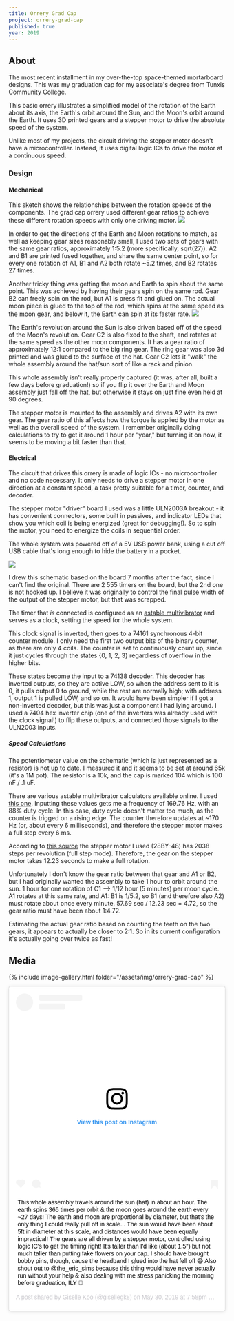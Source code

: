 ```yaml
---
title: Orrery Grad Cap
project: orrery-grad-cap
published: true
year: 2019
---
```


## About
The most recent installment in my over-the-top space-themed mortarboard designs. This was my graduation cap for my associate's degree from Tunxis Community College. 

This basic orrery illustrates a simplified model of the rotation of the Earth about its axis, the Earth's orbit around the Sun, and the Moon's orbit around the Earth. It uses 3D printed gears and a stepper motor to drive the absolute speed of the system.

Unlike most of my projects, the circuit driving the stepper motor doesn't have a microcontroller. Instead, it uses digital logic ICs to drive the motor at a continuous speed. 

### Design
#### Mechanical
This sketch shows the relationships between the rotation speeds of the components. The grad cap orrery used different gear ratios to achieve these different rotation speeds with only one driving motor. 
<a href="{{site.url}}/assets/img/orrery-grad-cap/sketch-ratios.jpg"><img class="inline-img" src="{{site.url}}/assets/img/orrery-grad-cap/sketch-ratios.jpg"></a>

In order to get the directions of the Earth and Moon rotations to match, as well as keeping gear sizes reasonably small, I used two sets of gears with the same gear ratios, approximately 1:5.2 (more specifically, sqrt(27)). A2 and B1 are printed fused together, and share the same center point, so for every one rotation of A1, B1 and A2 both rotate ~5.2 times, and B2 rotates 27 times. 

Another tricky thing was getting the moon and Earth to spin about the same point. This was achieved by having their gears spin on the same rod. Gear B2 can freely spin on the rod, but A1 is press fit and glued on. The actual moon piece is glued to the top of the rod, which spins at the same speed as the moon gear, and below it, the Earth can spin at its faster rate. 
<a href="{{site.url}}/assets/img/orrery-grad-cap/sketch-gears.jpg"><img class="inline-img" src="{{site.url}}/assets/img/orrery-grad-cap/sketch-gears.jpg"></a>

The Earth's revolution around the Sun is also driven based off of the speed of the Moon's revolution. Gear C2 is also fixed to the shaft, and rotates at the same speed as the other moon components. It has a gear ratio of approximately 12:1 compared to the big ring gear. The ring gear was also 3d printed and was glued to the surface of the hat. Gear C2 lets it "walk" the whole assembly around the hat/sun sort of like a rack and pinion. 

This whole assembly isn't really properly captured (it was, after all, built a few days before graduation!) so if you flip it over the Earth and Moon assembly just fall off the hat, but otherwise it stays on just fine even held at 90 degrees.

The stepper motor is mounted to the assembly and drives A2 with its own gear. The gear ratio of this affects how the torque is applied by the motor as well as the overall speed of the system. I remember originally doing calculations to try to get it around 1 hour per "year," but turning it on now, it seems to be moving a bit faster than that. 

#### Electrical
The circuit that drives this orrery is made of logic ICs - no microcontroller and no code necessary. It only needs to drive a stepper motor in one direction at a constant speed, a task pretty suitable for a timer, counter, and decoder. 

The stepper motor "driver" board I used was a little ULN2003A breakout - it has convenient connectors, some built in passives, and indicator LEDs that show you which coil is being energized (great for debugging!). So to spin the motor, you need to energize the coils in sequential order.

The whole system was powered off of a 5V USB power bank, using a cut off USB cable that's long enough to hide the battery in a pocket. 

<a href="{{site.url}}/assets/img/orrery-grad-cap/schematic.png"><img class="inline-img" src="{{site.url}}/assets/img/orrery-grad-cap/schematic.png"></a>

I drew this schematic based on the board 7 months after the fact, since I can't find the original. There are 2 555 timers on the board, but the 2nd one is not hooked up. I believe it was originally to control the final pulse width of the output of the stepper motor, but that was scrapped. 

The timer that _is_ connected is configured as an [astable multivibrator](https://www.jameco.com/Jameco/workshop/TechTip/555-timer-tutorial.html) and serves as a clock, setting the speed for the whole system. 

This clock signal is inverted, then goes to a 74161 synchronous 4-bit counter module. I only need the first two output bits of the binary counter, as there are only 4 coils.  The counter is set to continuously count up, since it just cycles through the states {0, 1, 2, 3} regardless of overflow in the higher bits. 

These states become the input to a 74138 decoder. This decoder has inverted outputs, so they are active LOW, so when the address sent to it is 0, it pulls output 0 to ground, while the rest are normally high; with address 1, output 1 is pulled LOW, and so on. It would have been simpler if I got a non-inverted decoder, but this was just a component I had lying around. I used a 7404 hex inverter chip (one of the inverters was already used with the clock signal!) to flip these outputs, and connected those signals to the ULN2003 inputs.

##### Speed Calculations
The potentiometer value on the schematic (which is just represented as a resistor) is not up to date. I measured it and it seems to be set at around 65k (it's a 1M pot). The resistor is a 10k, and the cap is marked 104 which is 100 nF / .1 uF. 

There are various astable multivibrator calculators available online. I used [this one](http://www.frankshospitalworkshop.com/electronics/timer_555_calculator.html). Inputting these values gets me a frequency of 169.76 Hz, with an 88% duty cycle. In this case, duty cycle doesn't matter too much, as the counter is trigged on a rising edge. The counter therefore updates at ~170 Hz (or, about every 6 milliseconds), and therefore the stepper motor makes a full step every 6 ms. 

According to [this source](https://www.makerguides.com/28byj-48-stepper-motor-arduino-tutorial/) the stepper motor I used (28BY-48) has 2038 steps per revolution (full step mode). Therefore, the gear on the stepper motor takes 12.23 seconds to make a full rotation. 

Unfortunately I don't know the gear ratio between that gear and A1 or B2, but I had originally wanted the assembly to take 1 hour to orbit around the sun. 
1 hour for one rotation of C1 --> 1/12 hour (5 minutes) per moon cycle. A1 rotates at this same rate, and A1: B1 is 1/5.2, so B1 (and therefore also A2) must rotate about once every minute. 57.69 sec / 12.23 sec = 4.72, so the gear ratio must have been about 1:4.72.

Estimating the actual gear ratio based on counting the teeth on the two gears, it appears to actually be closer to 2:1. So in its current configuration it's actually going over twice as fast!

## Media
{% include image-gallery.html folder="/assets/img/orrery-grad-cap" %}


<div class="videos">
<blockquote class="instagram-media" data-instgrm-captioned data-instgrm-permalink="https://www.instagram.com/p/ByHGkp8Fjx-/?utm_source=ig_embed&amp;utm_campaign=loading" data-instgrm-version="12" style=" background:#FFF; border:0; border-radius:3px; box-shadow:0 0 1px 0 rgba(0,0,0,0.5),0 1px 10px 0 rgba(0,0,0,0.15); margin: 1px; max-width:540px; min-width:326px; padding:0; width:99.375%; width:-webkit-calc(100% - 2px); width:calc(100% - 2px);"><div style="padding:16px;"> <a href="https://www.instagram.com/p/ByHGkp8Fjx-/?utm_source=ig_embed&amp;utm_campaign=loading" style=" background:#FFFFFF; line-height:0; padding:0 0; text-align:center; text-decoration:none; width:100%;" target="_blank"> <div style=" display: flex; flex-direction: row; align-items: center;"> <div style="background-color: #F4F4F4; border-radius: 50%; flex-grow: 0; height: 40px; margin-right: 14px; width: 40px;"></div> <div style="display: flex; flex-direction: column; flex-grow: 1; justify-content: center;"> <div style=" background-color: #F4F4F4; border-radius: 4px; flex-grow: 0; height: 14px; margin-bottom: 6px; width: 100px;"></div> <div style=" background-color: #F4F4F4; border-radius: 4px; flex-grow: 0; height: 14px; width: 60px;"></div></div></div><div style="padding: 19% 0;"></div> <div style="display:block; height:50px; margin:0 auto 12px; width:50px;"><svg width="50px" height="50px" viewBox="0 0 60 60" version="1.1" xmlns="https://www.w3.org/2000/svg" xmlns:xlink="https://www.w3.org/1999/xlink"><g stroke="none" stroke-width="1" fill="none" fill-rule="evenodd"><g transform="translate(-511.000000, -20.000000)" fill="#000000"><g><path d="M556.869,30.41 C554.814,30.41 553.148,32.076 553.148,34.131 C553.148,36.186 554.814,37.852 556.869,37.852 C558.924,37.852 560.59,36.186 560.59,34.131 C560.59,32.076 558.924,30.41 556.869,30.41 M541,60.657 C535.114,60.657 530.342,55.887 530.342,50 C530.342,44.114 535.114,39.342 541,39.342 C546.887,39.342 551.658,44.114 551.658,50 C551.658,55.887 546.887,60.657 541,60.657 M541,33.886 C532.1,33.886 524.886,41.1 524.886,50 C524.886,58.899 532.1,66.113 541,66.113 C549.9,66.113 557.115,58.899 557.115,50 C557.115,41.1 549.9,33.886 541,33.886 M565.378,62.101 C565.244,65.022 564.756,66.606 564.346,67.663 C563.803,69.06 563.154,70.057 562.106,71.106 C561.058,72.155 560.06,72.803 558.662,73.347 C557.607,73.757 556.021,74.244 553.102,74.378 C549.944,74.521 548.997,74.552 541,74.552 C533.003,74.552 532.056,74.521 528.898,74.378 C525.979,74.244 524.393,73.757 523.338,73.347 C521.94,72.803 520.942,72.155 519.894,71.106 C518.846,70.057 518.197,69.06 517.654,67.663 C517.244,66.606 516.755,65.022 516.623,62.101 C516.479,58.943 516.448,57.996 516.448,50 C516.448,42.003 516.479,41.056 516.623,37.899 C516.755,34.978 517.244,33.391 517.654,32.338 C518.197,30.938 518.846,29.942 519.894,28.894 C520.942,27.846 521.94,27.196 523.338,26.654 C524.393,26.244 525.979,25.756 528.898,25.623 C532.057,25.479 533.004,25.448 541,25.448 C548.997,25.448 549.943,25.479 553.102,25.623 C556.021,25.756 557.607,26.244 558.662,26.654 C560.06,27.196 561.058,27.846 562.106,28.894 C563.154,29.942 563.803,30.938 564.346,32.338 C564.756,33.391 565.244,34.978 565.378,37.899 C565.522,41.056 565.552,42.003 565.552,50 C565.552,57.996 565.522,58.943 565.378,62.101 M570.82,37.631 C570.674,34.438 570.167,32.258 569.425,30.349 C568.659,28.377 567.633,26.702 565.965,25.035 C564.297,23.368 562.623,22.342 560.652,21.575 C558.743,20.834 556.562,20.326 553.369,20.18 C550.169,20.033 549.148,20 541,20 C532.853,20 531.831,20.033 528.631,20.18 C525.438,20.326 523.257,20.834 521.349,21.575 C519.376,22.342 517.703,23.368 516.035,25.035 C514.368,26.702 513.342,28.377 512.574,30.349 C511.834,32.258 511.326,34.438 511.181,37.631 C511.035,40.831 511,41.851 511,50 C511,58.147 511.035,59.17 511.181,62.369 C511.326,65.562 511.834,67.743 512.574,69.651 C513.342,71.625 514.368,73.296 516.035,74.965 C517.703,76.634 519.376,77.658 521.349,78.425 C523.257,79.167 525.438,79.673 528.631,79.82 C531.831,79.965 532.853,80.001 541,80.001 C549.148,80.001 550.169,79.965 553.369,79.82 C556.562,79.673 558.743,79.167 560.652,78.425 C562.623,77.658 564.297,76.634 565.965,74.965 C567.633,73.296 568.659,71.625 569.425,69.651 C570.167,67.743 570.674,65.562 570.82,62.369 C570.966,59.17 571,58.147 571,50 C571,41.851 570.966,40.831 570.82,37.631"></path></g></g></g></svg></div><div style="padding-top: 8px;"> <div style=" color:#3897f0; font-family:Arial,sans-serif; font-size:14px; font-style:normal; font-weight:550; line-height:18px;"> View this post on Instagram</div></div><div style="padding: 12.5% 0;"></div> <div style="display: flex; flex-direction: row; margin-bottom: 14px; align-items: center;"><div> <div style="background-color: #F4F4F4; border-radius: 50%; height: 12.5px; width: 12.5px; transform: translateX(0px) translateY(7px);"></div> <div style="background-color: #F4F4F4; height: 12.5px; transform: rotate(-45deg) translateX(3px) translateY(1px); width: 12.5px; flex-grow: 0; margin-right: 14px; margin-left: 2px;"></div> <div style="background-color: #F4F4F4; border-radius: 50%; height: 12.5px; width: 12.5px; transform: translateX(9px) translateY(-18px);"></div></div><div style="margin-left: 8px;"> <div style=" background-color: #F4F4F4; border-radius: 50%; flex-grow: 0; height: 20px; width: 20px;"></div> <div style=" width: 0; height: 0; border-top: 2px solid transparent; border-left: 6px solid #f4f4f4; border-bottom: 2px solid transparent; transform: translateX(16px) translateY(-4px) rotate(30deg)"></div></div><div style="margin-left: auto;"> <div style=" width: 0px; border-top: 8px solid #F4F4F4; border-right: 8px solid transparent; transform: translateY(16px);"></div> <div style=" background-color: #F4F4F4; flex-grow: 0; height: 12px; width: 16px; transform: translateY(-4px);"></div> <div style=" width: 0; height: 0; border-top: 8px solid #F4F4F4; border-left: 8px solid transparent; transform: translateY(-4px) translateX(8px);"></div></div></div></a> <p style=" margin:8px 0 0 0; padding:0 4px;"> <a href="https://www.instagram.com/p/ByHGkp8Fjx-/?utm_source=ig_embed&amp;utm_campaign=loading" style=" color:#000; font-family:Arial,sans-serif; font-size:14px; font-style:normal; font-weight:normal; line-height:17px; text-decoration:none; word-wrap:break-word;" target="_blank">This whole assembly travels around the sun (hat) in about an hour. The earth spins 365 times per orbit &amp; the moon goes around the earth every ~27 days! The earth and moon are proportional by diameter, but that&#39;s the only thing I could really pull off in scale... The sun would have been about 5ft in diameter at this scale, and distances would have been equally impractical! The gears are all driven by a stepper motor, controlled using logic IC&#39;s to get the timing right! It&#39;s taller than I&#39;d like (about 1.5&#34;) but not much taller than putting fake flowers on your cap. I should have brought bobby pins, though, cause the headband I glued into the hat fell off 😅 Also shout out to @the_eric_sims because this thing would have never actually run without your help &amp; also dealing with me stress panicking the morning before graduation, ILY 🥰</a></p> <p style=" color:#c9c8cd; font-family:Arial,sans-serif; font-size:14px; line-height:17px; margin-bottom:0; margin-top:8px; overflow:hidden; padding:8px 0 7px; text-align:center; text-overflow:ellipsis; white-space:nowrap;">A post shared by <a href="https://www.instagram.com/gisellegk8/?utm_source=ig_embed&amp;utm_campaign=loading" style=" color:#c9c8cd; font-family:Arial,sans-serif; font-size:14px; font-style:normal; font-weight:normal; line-height:17px;" target="_blank"> Giselle Koo</a> (@gisellegk8) on <time style=" font-family:Arial,sans-serif; font-size:14px; line-height:17px;" datetime="2019-05-31T02:58:28+00:00">May 30, 2019 at 7:58pm PDT</time></p></div></blockquote> <script async src="//www.instagram.com/embed.js"></script>
</div>